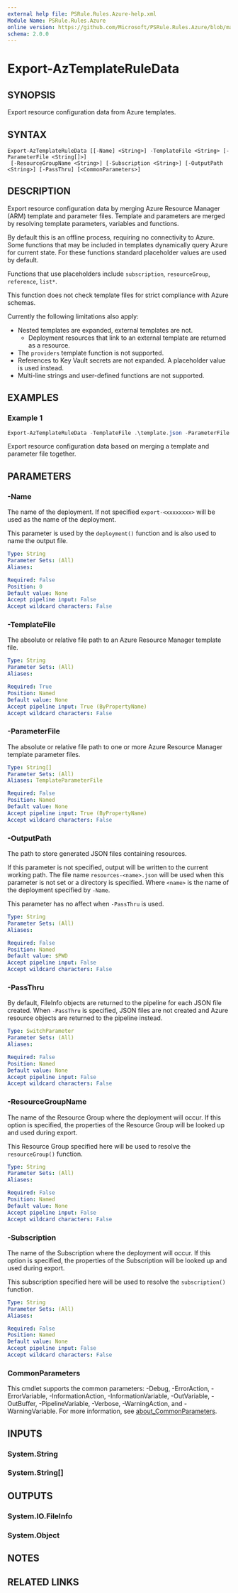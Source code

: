 ```yaml
---
external help file: PSRule.Rules.Azure-help.xml
Module Name: PSRule.Rules.Azure
online version: https://github.com/Microsoft/PSRule.Rules.Azure/blob/master/docs/commands/PSRule.Rules.Azure/en-US/Export-AzTemplateRuleData.md
schema: 2.0.0
---
```


# Export-AzTemplateRuleData

## SYNOPSIS

Export resource configuration data from Azure templates.

## SYNTAX

```text
Export-AzTemplateRuleData [[-Name] <String>] -TemplateFile <String> [-ParameterFile <String[]>]
 [-ResourceGroupName <String>] [-Subscription <String>] [-OutputPath <String>] [-PassThru] [<CommonParameters>]
```

## DESCRIPTION

Export resource configuration data by merging Azure Resource Manager (ARM) template and parameter files.
Template and parameters are merged by resolving template parameters, variables and functions.

By default this is an offline process, requiring no connectivity to Azure.
Some functions that may be included in templates dynamically query Azure for current state.
For these functions standard placeholder values are used by default.

Functions that use placeholders include `subscription`, `resourceGroup`, `reference`, `list*`.

This function does not check template files for strict compliance with Azure schemas.

Currently the following limitations also apply:

- Nested templates are expanded, external templates are not.
  - Deployment resources that link to an external template are returned as a resource.
- The `providers` template function is not supported.
- References to Key Vault secrets are not expanded. A placeholder value is used instead.
- Multi-line strings and user-defined functions are not supported.

## EXAMPLES

### Example 1

```powershell
Export-AzTemplateRuleData -TemplateFile .\template.json -ParameterFile .\parameters.json;
```

Export resource configuration data based on merging a template and parameter file together.

## PARAMETERS

### -Name

The name of the deployment.
If not specified `export-<xxxxxxxx>` will be used as the name of the deployment.

This parameter is used by the `deployment()` function and is also used to name the output file.

```yaml
Type: String
Parameter Sets: (All)
Aliases:

Required: False
Position: 0
Default value: None
Accept pipeline input: False
Accept wildcard characters: False
```

### -TemplateFile

The absolute or relative file path to an Azure Resource Manager template file.

```yaml
Type: String
Parameter Sets: (All)
Aliases:

Required: True
Position: Named
Default value: None
Accept pipeline input: True (ByPropertyName)
Accept wildcard characters: False
```

### -ParameterFile

The absolute or relative file path to one or more Azure Resource Manager template parameter files.

```yaml
Type: String[]
Parameter Sets: (All)
Aliases: TemplateParameterFile

Required: False
Position: Named
Default value: None
Accept pipeline input: True (ByPropertyName)
Accept wildcard characters: False
```

### -OutputPath

The path to store generated JSON files containing resources.

If this parameter is not specified, output will be written to the current working path.
The file name `resources-<name>.json` will be used when this parameter is not set or a directory is specified.
Where `<name>` is the name of the deployment specified by `-Name`.

This parameter has no affect when `-PassThru` is used.

```yaml
Type: String
Parameter Sets: (All)
Aliases:

Required: False
Position: Named
Default value: $PWD
Accept pipeline input: False
Accept wildcard characters: False
```

### -PassThru

By default, FileInfo objects are returned to the pipeline for each JSON file created.
When `-PassThru` is specified, JSON files are not created and Azure resource objects are returned to the pipeline instead.

```yaml
Type: SwitchParameter
Parameter Sets: (All)
Aliases:

Required: False
Position: Named
Default value: None
Accept pipeline input: False
Accept wildcard characters: False
```

### -ResourceGroupName

The name of the Resource Group where the deployment will occur.
If this option is specified, the properties of the Resource Group will be looked up and used during export.

This Resource Group specified here will be used to resolve the `resourceGroup()` function.

```yaml
Type: String
Parameter Sets: (All)
Aliases:

Required: False
Position: Named
Default value: None
Accept pipeline input: False
Accept wildcard characters: False
```

### -Subscription

The name of the Subscription where the deployment will occur.
If this option is specified, the properties of the Subscription will be looked up and used during export.

This subscription specified here will be used to resolve the `subscription()` function.

```yaml
Type: String
Parameter Sets: (All)
Aliases:

Required: False
Position: Named
Default value: None
Accept pipeline input: False
Accept wildcard characters: False
```

### CommonParameters

This cmdlet supports the common parameters: -Debug, -ErrorAction, -ErrorVariable, -InformationAction, -InformationVariable, -OutVariable, -OutBuffer, -PipelineVariable, -Verbose, -WarningAction, and -WarningVariable. For more information, see [about_CommonParameters](http://go.microsoft.com/fwlink/?LinkID=113216).

## INPUTS

### System.String

### System.String[]

## OUTPUTS

### System.IO.FileInfo

### System.Object

## NOTES

## RELATED LINKS
